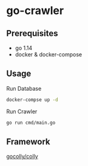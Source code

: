 # go-crawler

## Prerequisites

* go 1.14
* docker & docker-compose

## Usage

Run Database

```bash
docker-compse up -d
```

Run Crawler

```bash
go run cmd/main.go
```

## Framework

[gocolly/colly](https://github.com/gocolly/colly)
